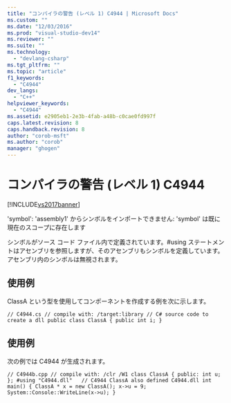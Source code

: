 ```yaml
---
title: "コンパイラの警告 (レベル 1) C4944 | Microsoft Docs"
ms.custom: ""
ms.date: "12/03/2016"
ms.prod: "visual-studio-dev14"
ms.reviewer: ""
ms.suite: ""
ms.technology: 
  - "devlang-csharp"
ms.tgt_pltfrm: ""
ms.topic: "article"
f1_keywords: 
  - "C4944"
dev_langs: 
  - "C++"
helpviewer_keywords: 
  - "C4944"
ms.assetid: e2905eb1-2e3b-4fab-a48b-c0cae0fd997f
caps.latest.revision: 8
caps.handback.revision: 8
author: "corob-msft"
ms.author: "corob"
manager: "ghogen"
---
```

# コンパイラの警告 (レベル 1) C4944
[!INCLUDE[vs2017banner](../../assembler/inline/includes/vs2017banner.md)]

'symbol': 'assembly1' からシンボルをインポートできません: 'symbol' は既に現在のスコープに存在します  
  
 シンボルがソース コード ファイル内で定義されています。\#using ステートメントはアセンブリを参照しますが、そのアセンブリもシンボルを定義しています。 アセンブリ内のシンボルは無視されます。  
  
## 使用例  
 ClassA という型を使用してコンポーネントを作成する例を次に示します。  
  
```  
// C4944.cs // compile with: /target:library // C# source code to create a dll public class ClassA { public int i; }  
```  
  
## 使用例  
 次の例では C4944 が生成されます。  
  
```  
// C4944b.cpp // compile with: /clr /W1 class ClassA { public: int u; }; #using "C4944.dll"   // C4944 ClassA also defined C4944.dll int main() { ClassA * x = new ClassA(); x->u = 9; System::Console::WriteLine(x->u); }  
```
